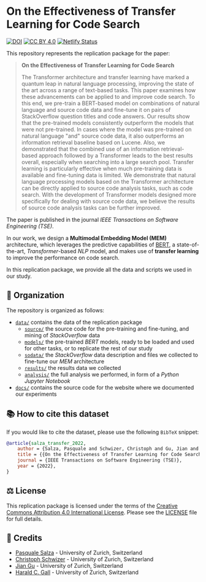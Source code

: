 # On the Effectiveness of Transfer Learning for Code Search

[![DOI](https://zenodo.org/badge/514598312.svg)](https://zenodo.org/badge/latestdoi/514598312)
[![CC BY 4.0](https://img.shields.io/badge/License-CC%20BY%204.0-lightgrey.svg)](http://creativecommons.org/licenses/by/4.0/)
[![Netlify Status](https://api.netlify.com/api/v1/badges/4311fc80-69ec-4107-9ed6-fae874b2d2b9/deploy-status)](https://app.netlify.com/sites/tl-codesearch/deploys)

This repository represents the replication package for the paper:

> **On the Effectiveness of Transfer Learning for Code Search**
> 
> The Transformer architecture and transfer learning have marked a quantum leap in natural language processing, improving the state of the art across a range of text-based tasks. This paper examines how these advancements can be applied to and improve code search. To this end, we pre-train a BERT-based model on combinations of natural language and source code data and fine-tune it on pairs of StackOverflow question titles and code answers. Our results show that the pre-trained models consistently outperform the models that were not pre-trained. In cases where the model was pre-trained on natural language "and" source code data, it also outperforms an information retrieval baseline based on Lucene. Also, we demonstrated that the combined use of an information retrieval-based approach followed by a Transformer leads to the best results overall, especially when searching into a large search pool. Transfer learning is particularly effective when much pre-training data is available and fine-tuning data is limited. We demonstrate that natural language processing models based on the Transformer architecture can be directly applied to source code analysis tasks, such as code search. With the development of Transformer models designed more specifically for dealing with source code data, we believe the results of source code analysis tasks can be further improved.

The paper is published in the journal *IEEE Transactions on Software Engineering (TSE)*.

In our work, we design a **Multimodal Embedding Model (MEM)** architecture, which leverages the predictive capabilities of [BERT](https://github.com/google-research/bert), a state-of-the-art, _Transformer_-based _NLP_ model, and makes use of **transfer learning** to improve the performance on code search.

In this replication package, we provide all the data and scripts we used in our study.

## :open_file_folder: Organization

The repository is organized as follows:

* [`data/`](data/) contains the data of the replication package
  * [`source/`](data/source/) the source code for the pre-training and fine-tuning, and mining of *StackOverflow* data
  * [`models/`](data/models/) the pre-trained *BERT* models, ready to be loaded and used for other tasks, or to replicate the rest of our study
  * [`sodata/`](data/sodata/) the _StackOverflow_ data description and files we collected to fine-tune our _MEM_ architecture
  * [`results/`](data/results/) the results data we collected
  * [`analysis/`](data/analysis/) the full analysis we performed, in form of a _Python Jupyter Notebook_
* [`docs/`](docs/) contains the source code for the website where we documented our experiments

## :books: How to cite this dataset

If you would like to cite the dataset, please use the following `BibTeX` snippet:

```bibtex
@article{salza_transfer_2022,
    author = {Salza, Pasquale and Schwizer, Christoph and Gu, Jian and Gall, Harald C.},
    title = {{On the Effectiveness of Transfer Learning for Code Search}},
    journal = {IEEE Transactions on Software Engineering (TSE)},
    year = {2022},
}
```

## :balance_scale: License

This replication package is licensed under the terms of the [Creative Commons Attribution 4.0 International License](http://creativecommons.org/licenses/by/4.0/).
Please see the [LICENSE](LICENSE) file for full details.

## :pray: Credits

* [Pasquale Salza](mailto:salza@ifi.uzh.ch) - University of Zurich, Switzerland
* [Christoph Schwizer](mailto:christoph@schwizer.dev) - University of Zurich, Switzerland
* [Jian Gu](mailto:gu@ifi.uzh.ch) - University of Zurich, Switzerland
* [Harald C. Gall](mailto:gall@ifi.uzh.ch) - University of Zurich, Switzerland
